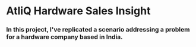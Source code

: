 # AtliQ Hardware Sales Insight

### In this project, I've replicated a scenario addressing a problem for a hardware company based in India.
